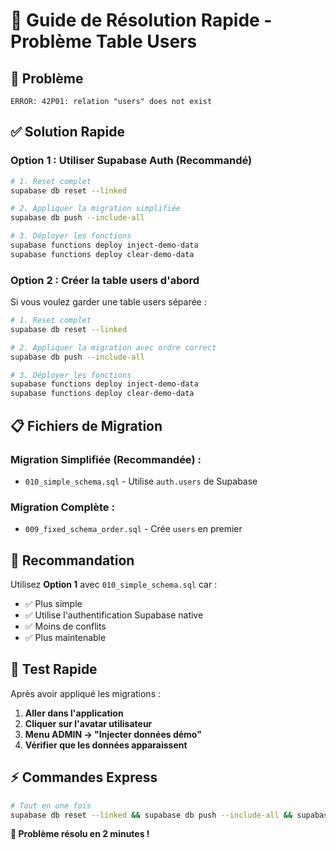 # 🚀 Guide de Résolution Rapide - Problème Table Users

## 🚨 **Problème**
```
ERROR: 42P01: relation "users" does not exist
```

## ✅ **Solution Rapide**

### **Option 1 : Utiliser Supabase Auth (Recommandé)**

```bash
# 1. Reset complet
supabase db reset --linked

# 2. Appliquer la migration simplifiée
supabase db push --include-all

# 3. Déployer les fonctions
supabase functions deploy inject-demo-data
supabase functions deploy clear-demo-data
```

### **Option 2 : Créer la table users d'abord**

Si vous voulez garder une table users séparée :

```bash
# 1. Reset complet
supabase db reset --linked

# 2. Appliquer la migration avec ordre correct
supabase db push --include-all

# 3. Déployer les fonctions
supabase functions deploy inject-demo-data
supabase functions deploy clear-demo-data
```

## 📋 **Fichiers de Migration**

### **Migration Simplifiée (Recommandée) :**
- `010_simple_schema.sql` - Utilise `auth.users` de Supabase

### **Migration Complète :**
- `009_fixed_schema_order.sql` - Crée `users` en premier

## 🎯 **Recommandation**

Utilisez **Option 1** avec `010_simple_schema.sql` car :
- ✅ Plus simple
- ✅ Utilise l'authentification Supabase native
- ✅ Moins de conflits
- ✅ Plus maintenable

## 🚀 **Test Rapide**

Après avoir appliqué les migrations :

1. **Aller dans l'application**
2. **Cliquer sur l'avatar utilisateur**
3. **Menu ADMIN → "Injecter données démo"**
4. **Vérifier que les données apparaissent**

## ⚡ **Commandes Express**

```bash
# Tout en une fois
supabase db reset --linked && supabase db push --include-all && supabase functions deploy inject-demo-data && supabase functions deploy clear-demo-data
```

**🎉 Problème résolu en 2 minutes !**
